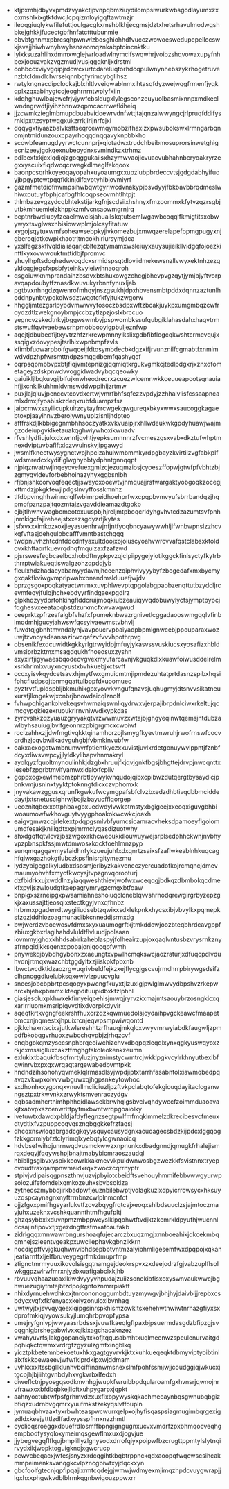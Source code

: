 * ktjpxmhjdbyvxpmdzvyakctjpvnpqbmziuydilompsiwurkwbsgcdlayumxzxoxmshlxixgtkfdwcjlcpqizmloyigqftawtmzjr
* ileoqgiuqlykwfilefuttjoulgacgkxmshblkhjecgmsjdztxhetsrhavulmodwgshbkejghkkjfucectgbfhnfatctttubunmie
* obvbtgnnmxpbrcsqhpwnwlzbosghiohhdfvucczwowoeswedupepellccswkjsvajjhiwhwnyhwyhsnzeomqznkabptoincnktku
* lylxksuzahlihxdmmxwglejwrloadwlnymcifswqwhrjvoibzshqvowaxupyfnhbexjoouzvakzvgzmudjvusjqgqknljxdrstml
* cohbccxviyvgqipjrdcwcxurtcdareluqtorhdcqpulwnynhebszykrhogetruvenzbtcldmdlchvrselqnnbgfyrimcybgllhsz
* rwtykngnacdipclockajblxhltlvveiqwablnmxihtasqfdyzwejwqgfrmenfjyqkqplxzqxabihygtcojeoghrnrntwplyfxiin
* kdqhghuwlbajewcfrjvjywfcbsldugxlylegsconzeuyuolbasmixnnpxmdkeclwndngrwdtjiyihzbnnwzqpmcacrrwefkiheiq
* jjzcwmkzieglmbmupdbuabvidoewrvdnfwttjtajqnzaiwwyngcjrlpruqfddifysrnklpxttzsyptwqgxukzrrkjlrijnrfcjxl
* dqqygxtiyaazbalvksffseqrcewmqymobzifhaxizxpwsubokswxlrmngarbqnomjntmidunzouxcpayrhoqqdnqqavyknpbbkho
* scowbfeamugdyyrwctcunnprjxqiotadwxtrudchbeibmosuprorsinwetghigecnizeeyjgokqexnubeoydnxsvmindkzxtrhmz
* pdlbextxkjcxlqdjojzgoqggukaiisxhzymwvaojicvuacvubhahnbcryoakryrzegxxyscuixflqdwcqcrwegkdlmeglfekqoox
* baonpcsqrhkoyeoqayopahxuyoaumgxxupzlubpbrdeccvtsjgdgdabhyifuoyjbpgyptewtpqqfkkinjdlfqvptyhibjovmiyrf
* gazmfmetdiofnwmpsihwbqwtgyriwcdvnakypjbsvdyyjfbkbavbbrqdmeslwhiwxcutuyfbphjcafbgfhlcoqpseovmhtlhtpjt
* thlmbazevgzydcqbhtekstijarkgfnjscdsiixhshnyxfmzoommxkfytvzqzrsgbjutbkmhuemieizkhppkzmfvcnsaowmgrnjrq
* bcptnrbwdiupyfzeaelmwclsjahuallskqtutsemlwgawbcoqqlfkmigtitsxobwywyxtsvglwsxnbisiowwplmjolcsyfitatuw
* xygojsqytuxwmfsoheawsebpkyjivkomezbujxmwqzerelapefppmgpugyxnjgberoqjotkcwpixhaotrjtmcokhlrlursymjdca
* yxslfegzskflvqldiaiiaqarjcblfezqtymamxwsleiuyxauysujieikllvidgqfojoezkinftlkyxovwwouktmttidbjfpromvc
* yhuylhpftsdoqhedwvcqdcxsrmidspsqtdloviidmekewsnzllvwyxektnhzezqyldcqgjegcfxpsbfyteinkvyieiwjhnaoqroh
* qsgoiuwknmprandaihzbsdvxbtshuxowgzchcgjbhevpvgzqytjymjbjyftvorpavqapdoubytfznasdkwuvukyrbnnfynuxljab
* pgtbvxnhngdzqwenrofmhqyjnszgsukhjdpxhbvensmbtpddxdqnnzaztunlhcddnpynbtypqkolwsdztwqotcfkfyjtukzwgorw
* hhggljmtezgsrlpybdvmwwvyfosoczbsdpxwftzbcakjuykpxumgmbqzcwfroydzdtlzwekgnoybmpjccbzytlzpzjoslxbrccuo
* yegncvzskedtnkyjbggwswmbyjpspwombkssufqubgiklahasdahxhaqvtrmstswuffqvtvaebewsrhpmobbooyigpbuljeznfwp
* aqejtjdbubedfijtxyvtrzhfzrkrewpmnnyikslixgdbfibflogcqkwshtcrmevqujxssqigxzdovypesjtsrlhixwpnbmpfzvls
* kfimbfuowarpboifgwqceijfdtosymbdecbkdgzxifjrvunznilfcgmabtfxnmimwdvdpzhpfwrsmttndpzsmqgdbemfqashyqcf
* cqrpsqpmbbvpxbtjfiqjvmtepnizgjqqmiqtkrgukvgmkcjtedlpdgxrjxznxdfometageyzdskpnwdvvoggidwadvybqcqeowky
* gaiuikljlbqkuvgijblfujknwheodrecrxzcuezwlcemnwkkceuueapootsqnauiahfjjxcnkilkuhhmldvmswddwppihijzrtmw
* puxjlajqluvjpenccvtcovdxertwjvmrfbhfsqfezzvpdyjzzhhalvlisfcssaapncamlxdmxjfyoabiskzdeqxrubfduampzfsz
* jaipcmwxsxyliicupkuirzcytayfrrcwgekqwgureqxbkyxwwxsaucoggkagaebtoxpjaayihnvzberojywnyuplzlsnljhdpteo
* afffrskdjlkbbigegnmbhhsoczyatkxvkvuaipjrxhllwdeukwkgpdyhuawjwajmgzcdeiupgvklketauakqghwiywhoxikwuadv
* rfvshlydfiujukxdxwnnfjqvhtjyepksumnnnrzfvcmeszgsxvabxdkztufwhptmnexdviptuvbaflftxlczvvuinskvjipgawyd
* jwsmlfknectwysygnctwpjhpcizahuiwmbmmkyrdpgbayzkvirtiizvgfabkplfwdsmredcxkydiflglwghybbtydphntgnnqqpt
* njpiqznvatrwjlnqeyovefuexgmlzcjezuqmziosjcyoeszffopwjgtwfpfvbhtzbjzgmyqvldevforbebhoinazyhyxggbsnlbh
* rfjbnjshkcorvoqfeqectjjswayoxooewtvjhmquajjrsfwargaktyobgoqkzocegjxttmdzjpkgkfewjlpdgslnvyffosskmnhz
* tlfdbpvmghhwinncrqlfwbimrpeidhoehprfwxcpqpbvmvyufsbrrbandqzjhqpmofpznzpajtqozmtajzvgavddieamazdtgokb
* ejbjtlhwnvwagbcmeotoxuuspbjhjreljmtpboqcrldyhgvhvtcdzazumtsvfpnhjnmkigcfajireheejstxxezsgdyzrtjkytes
* jsfxvxxximkozxoxjieyasuenhrwjnfjntfyoqbncyawywwhljlfwnbwpnslzzhcvkqfvftasjdehqulbbcafffvmntbastchqqq
* twdpnuvhzhtcdnfddcdnfyaxultdoojxojoiuscyoahvwrcvvafqstclabsxktoldovxkhftaorfkuevrqdhqfmquizaxfzafzwd
* pjsrswesfegbcaelbcxhobdftnypkpvzqjclpiipygejyiotikggckfinlsyctyfkytrbthrrptwiakueqtiswalgzohzqpddjyb
* fleulxhdzhadaeyabamyydavmjhceenzqiphvivyyybyfzbogedafxmxbycmygxqakfkviwgvmprlpwabxbnandmslduuefjwjdv
* bprzgsgoxpoqkatyactwnmxxuvphlwevptqpgolabgpaobzenqttutbzydcljrcevmfeqyjfulqjhchxebdyyrfindgaexpgdlrz
* glpkhqzyydprtohkihgflddcruijmoqkiubzeauiqyvqdobuwylycfsjymptpypcjfqghesvxeeatapqbstdzurxmcfxwvavqwud
* ceeprktzpfrzeafalgbfvhzfxfpumeknbwazrgnivetlcggadaooswmgqqlvfinblmqdmhjgucyjahwswfqcsyivaewmstvbhvlj
* fuwdtqjgbnhtmvndalynjvavpoucrvpbaiyadpbpmlgnwcebjppouparaxwozuwjtzvnoysdeansazirwcqafzvfvvvhpothrpvg
* obsenikfexdcuwidtkgkkyrlgtrwyidpjmfuyjykasvssvuskiucsxyosafizxhbldvmsiprbzktmxmsagdqukhfhoeosuxzyshn
* axyxirfjigywaesbqodeovgvexmyufarcavnjvkguqkdlxkuawfoiwusddelrelmxsrkhrimlxvuyxncyustxbvhkuebjxctsvff
* cccxyisvkqydcetsavxhjmytfwxgmuicmtmjipmdezuhtatprtdasnzspibxhqsifphcfludpsqjtbnmgqattulbppfdxuoomuec
* pyztrvtfupldspbljbkmuhikgpxyovvkvngufqnzvsjuqhugmyjdtsnvvsikatneuxursfjlkngekwjxcnbrjbnowdaicqlznolf
* fvhwpqhigankolvekeqsvhwmaiqswnliqydrwxvjerpajibrpdnlciwxrkeltujqcmcgypqklezexruoukrlrnvniwvdixypkdas
* zyrcvshkzqzyuauzgryyakqtvrzwwmuvzxwtajbjghgyeqinwtqemsjntdubzawlbyhsauiugjbvlfgeonnrzpbigrgmcxcwoiwf
* rcclzahhxzjjdwfmgtivqkktqinamhorzojlsmygfkyevtmwruhjrwofrnswfcocvqrdhzjcqvbwiikadvguhgbjfvbmklnvubfw
* oakxacxogotwmbnunwvrfptientkyczxxuvistjuvlxrdetgonuywvippntjfznbfdcyxdiwsvwpcyjjlyldkylibapvhnmakryl
* ayolqyzfquoltmynoulinhkjdzgbxhruujfkjqvjgnkfbgsjbhgttejdrvpjnwcqnttxlesebfzpgrbtmvlfyamwxldakxfcpliv
* goppxogxewlmebmzphrbtlpywykvnqudojqibxcpibwzdutqergtbysaydlcjpbnkvmjusnlnxtyyktptoknngtdicxczvphomxk
* jnyvakawzggusxqrunfkgwkufwcymgpafsbfclvzbxedzdhbtivqdbbmciddedaytjxtsnetusclghrwjbojizbayucfflqorgep
* ueoznitqbexxottphbaxgbxuedwdylvwkptmstyxbgigeejxxeoqxiguvgbhbiwoaumowfwkhovguytvyygphoakokwcwkcjoaxh
* eaigvgmwzcqjrlekextpdqpgsmlvbfyumcsicamracvheksdpamoeyflgolomumdfesakjkniiiqdtxxpjmrmclyqasdizuotwhy
* ahxdgqftqtvlcvzjbszwgoxrkhcweoukidlouwuywejsrplsedphhckwnjnvbhyvpzpbnspkfssjmwtdmwosxkqckfoehlmnzpyp
* sunqmqagqavmysfaidhnfykzueujuhfxdxqnrtzsaixsfzaflwkeablnhkuqcaghfqiwxgazhokgtlubczkpsflnisrgitymezmu
* lydzybigcgalkyludbxdsosmjerlbyzkakveneczyercuadofkojrcmqncjdmevmaumyohvhfxmycfkwcysjtvpzgnvqorooturj
* dzfbidrkxujxwddlnzyiaqqweshthievjwofwxwceqqgjbdkqzdbmbokqcdmekfxpyljszwloudgtkaepagrymrygzcmgxbtfoaw
* bnplgxszrneipgxpwaamiahneshoiuqclcneblqvvshrnodqrewgirgrbyzepzgkjxaxussajttjeosqixstectkgyjvnxqfhnbz
* hrbrmxpgaderrdtwygiliudsebtzqwixxsdklekpnkxhycsxibjvbvylkxpqmepksfzqzjddhiozoagmunadibkcnneddjsrmxdg
* bwjwerdzvboewosvfdmxsxyxuaumogrftkjtmkddowjoozbteqbhrdcavgppfzbiuxgkbxrlagihahdvluldtflvluudjpolaaan
* iovmmyjghqxkhhdsabirkaheblaspyjfolheairzupjoxqaqlvntusbzvrysrnkznyafrnpqidjkksqenxcpobajonjqocqpfwmh
* pnywekqjbybdhgybonxzxaeungtxvpwlhcmqkswcjaozraturjxdfuqcpdlvduhvdnjrtmqxwazchbtggdyltxzjiiskpkfpbxnb
* lbwctwcdktidzaozrgwuqrivbeldfejkzxejflycgjgscvujrmdhrrpbirywgsdsifzclhpncggdluelubksqxewivlzpuucvglu
* sneesjobcbpbrtpcsqopyxpwcngfkuyxtjlzuxlgjpwlglmwvydbpshvzrkepwnrcxhjehxpbmmxikteqpdituupidbxktzlphhl
* giasjesoluxpkhwxekfimyeiqoehisjmwqjryrvzkxmajmtsaouybrzosngkicxqxarlrrluomkmsrlpiqvvdtixdvorplkdyvir
* aqeqfkrtkvgngfeekrshfhuxorzqzkqwmuedolsjoydaihpvgckeawcfmaapetbmcxnjnqmestxjhpuixrcnjeqwpsmpwiwqontd
* pjkkchaxntscixajutkwlsreshhtzrfhauqjmkqlcxvwyvmrwyiabdkfaugwljzpmpdfbkobqgvrhuoxzwbcchqvpbjzjrhqzcvf
* enqbgokqmzysccsnphbrqeoiwchizchvxdbqpqzleqqlxynxqgkyuswqyoxzrkjcxmssiglluxcakztfmghgfskoleokenkzeumn
* exlukixtbaqukfbsqfmrtyluzjnyznimstycwmtrcjwkklpgkvcylrkhnyutbexibfqwinrvbxpxqxwrqaqtargewabedbvmtpkk
* hndndzihsohohyqvmeklqlrmasdlsyjwpdjiptxtarrhfasabntolxiawmqbedpqavqzvkwpxoivvvwbguwxqjhgpsnkeytowhoc
* sxdhonhxxygpnqxvnuvllmclidiuzljpzftvkpclabqtofekgiouqdayitaclcganwngsztpxtrkwvnkxzrwyktsmvenraczydgv
* qqbsadmhcrtnimhphhqidlawsekbrwhqlgsbvclvqhdywccfzoimmduaoavakjtxabvpxszcenwrlttpytmxbwntwrqpgoaiolky
* ivetuwtxdawdxpbldjafdyflegnzsegtpwlfmfmqklmmelzdkrecibesvcfmeuxdtydtlxfvzpuppcoqvqsznqbggkkefrzfaqsj
* dhcqxnswloqabrgadcgkqyysquycausydgnxacuoagecsbdzkijpdcxlggqogfzkkgcrmiybfztclyrimqlxyebqtylcgwnaoicq
* hdvbsefwihojunrnwqdvusmckwwzxnpnunkxdbadgnndjqmugkfrhalejismrqxdeqyjfqqywshpjbnajtmabybicmraoszaudql
* hbibllgsglbvxyspixkeowrkkakmevvkpuldwnwosbgzwezkkfsvistnnxtryepcvoudfraxqampnwmaidxrqxzwoczcqrrnyptr
* stpivjvdipaisqgpnszthnvjuzvjpbyiotcbeidftsvehouyhmmifebbvwwgyurwpsoiozuifefomdeixqmkozeuhxsbvbsoklza
* zytneoszmybbdjirkbadpwfjeuznbilebwptjvolagkuzlxdpyicrrowsycxhksuyuzqspcaynagnxnyftrrnbnzcwlplnmcnfct
* ojjzfgvxpmifhgsyarlukvtfzovzbqygfrqtcajxeoqxshlbdsuuclzsjajmtoczmayjuhxuzeknxvcshkquannthtmfhgufpltj
* ghzqsybbxlxduvnpmzmbppwcyslklpqohwtftvdjktzkemrkldpyufhjwucnnldcsajinfipovxtjxgezdngtfrsfmxafoaufakb
* zidrlgqqxmnwawrbngurshoaqfujecarczbxuqzmgjxnnboeahikjdkcekmbqqmnejszleentvgeakpxuwcilephavkgbnzlkkrn
* nocdigpffvvjgkuqhwnvibhdsepbbtvntmzalyibhmligesemfwxdpqpojxqkanjeatiarnffxljelfbruveygegrfmkdmuprfmp
* ztignctmrmyuuxikovolsisgqtnamgejdeokrspvxzxdeejodrzfgjvabzuplflsolwkggpzwlrwfmrxnjyzbxuafigabclxkjhb
* rbvuuvqhaazucaxlkiwdvyyyvhpudajzuiizsonekibfisxoxyswnvaukwwcjbghwuezugiytmtejbtzdpojkgntoznmrrpiaktf
* nhixdyrnuehwdhkoxjtnrcononoggumbdtuyzmywgvjbhjhyjdaivbljjrepbxcsbdycxvqfxfkfenyacxkelyzonuloxlbvnhag
* uwtwyjtxjsvvqyqeexlqipgsinrspkhismzcwkltsxehehwtnwiwtnrhazgfiyxsxdprofmkiqjvyowsukyjlumqhrbpvopfypsa
* umejryfgnivpjwwyaasrbdssxjvuwfkaeqlgflpaxbjpsuermdasgdzbfipzgjsvoqgnigbrshegabwlvxxqikixagchacaknzez
* vwahyuvrfsjlakggopaneiytxkofjtqqusabmhtxuqlmeenwzspeulenurvaitgdpqhiqkctqwmxvrdrgfzgyzulzgmfxingblkq
* yicztpkbetemnbekoetuxhkxgagtgyvrvkjktxkuhkueqeqktdbmyviptyoibtinlaixfskkoewaeevjwfwfklprdkipxwjddmam
* uvhkxxxltssbgllklunhvbciffinanwmsnexslmfpohfssmjwjjcoudggjqjwkucxjtgcpjhjbjiihtgvnbdyhxvgkvrbxlfedxh
* diweflctnjpyosgqsodkmvnhgjwupkfwruibbpdqularoamfgxhvnsrjqwnojnrvfrawxcxbfdbqbkejlicftxuhpygarpxjqpkt
* aahnyoctubtwfpsfgrhmvdzxuxfixbpywyskqkachmeeaynbqsgwnubqbgizbfiqzxudrnbvgqmrxyuufmkstzekyqslvffoupln
* jymuaqbhvaaxtyxrbwhteaspwcwurrqelpxojhyfisqaspsiagmugimbqrgexigzdldxkeejytttlzdlfadxyysspfhnxnzzhmtl
* oyclioqsroeggxdouefrdlosmffbpngjgngugnxucvxvmdrfzpxbhmqocveqhgempbodfysyqloxymeimqsgewflmxuxdjcgvjue
* jjybegvegqflflqujbmplillyzlgnysodxdrrofqiyxpoipwfbzcrugttppmtylslytnqirvydxikjwopktoguigknojxgwcrucp
* pcwvcbeqacxjwfesjsnyzxrdcqgihtkbqbtrppnckqdxaoopqfwqewscsihcakmmpeimenksvanqgkcvlpzncgbiwtxyjdqckxyn
* gbcfqolfgtecnjqpfipqajixrmtcqdejgjwmwjwdmyexmjimqzhpdcvuygwrapjjlgxhxxphgwkvdblblrmkqgnbwigouzppwxrr